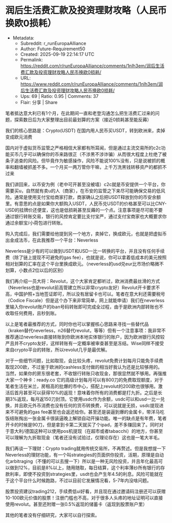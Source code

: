 # 润后生活费汇款及投资理财攻略（人民币换欧0损耗）

- Metadata:
  - Subreddit: r_runEuropaAlliance
  - Author: Future-Requirement50
  - Created: 2025-09-19 22:14:17 UTC
  - Permalink: https://reddit.com/r/runEuropaAlliance/comments/1nlh3em/润后生活费汇款及投资理财攻略人民币换欧0损耗/
  - URL: https://www.reddit.com/r/runEuropaAlliance/comments/1nlh3em/润后生活费汇款及投资理财攻略人民币换欧0损耗/
  - Ups: 69 | Ratio: 0.95 | Comments: 37
  - Flair: 分享 | Share


笔者抵达意大利已有1个月，在此期间一直和老登沟通怎么把生活费汇过来的问题，探索数日后为大家整理出目前最划算的方案（接近0损耗甚至能反薅）

我们的核心思路是：Crypto(USDT)
在国内用人民币买USDT，转到欧洲来，卖掉变成欧元消费

国内对于虚拟货币监管之严格相信大家都有所耳闻，但是通过主流交易所的c2c功能买币几乎可以确保你的币来路很正（不涉黑不涉诈骗）从而很大程度上杜绝了被条子追查的风险。但毕竟作为敏感操作，风险不能说100%没有，只是说被抓的概率和翻墙被抓差不多。一个月买一两万管你干嘛，上千万洗黑钱转移资产的都抓不过来

我们讲回来，以币安为例（老中可开甚至没被墙）c2c就是币安提供一个平台，你需要买u，自然就有卖u的人（商家），在币安的监管之下来尽可能确保交易的低风险。通常是使用支付宝给商家打款，商家确认之后把USDT释放到你的币安余额里。有意思的点是如果你大额购入USDT，人民币兑USDT的价格甚至可以比CNY-USD的挂牌价还便宜，这也是低损耗甚至反薅的一个点。注意事项是尽可能不要通过银行转账交易，银行的风控肯定要比支付宝严，通过支付宝商家也大概要求你通过余额宝/小荷包进行转账。

购入完成后，我们需要给他提到另一个地方，卖掉它，换成欧元，也就是把虚拟币出金成法币，在此我推荐一个平台：Neverless

Neverless是少有的可以做到USDT和USD一比一转换的平台，并且没有任何手续费（除了链上提现不可避免的gas
fee），也就是说，你可以拿着低成本的美元按照相对划算的汇率在这个平台里换成欧元。（neverless的usd兑eur比市场价略微不划算，小数点2位以后的区别）

我们再介绍一员大将：Revolut，这个大家肯定都听过，欧洲消费最丝滑的方式（Neverless也是revolut前高管建立所以非常crypto友好）Revolut开卡要求不高，中国护照+当地签证即可，所以没有居留卡也可以。笔者在意大利还需要税号（Codice
Fiscale）但是这个办下来非常简单，网上就能申请）我们在neverless里输入你revolut账户的iban号码转账即可完成全过程，由于是欧洲内部转账也不收取任何费用，且秒到账。

以上是笔者最推荐的方式，同时你也可以掌握核心思路来寻找一些替代品（kraken替代neverless，n26替代revolut，等等）但有一个注意事项：我非常不推荐通过neverless直接转账到你欧洲本地实体银行的账户，因为欧洲银行风控较严且并不crypto友好，这样转账有一定概率被审查甚至是冻结。Wise同样不接受来自crypto平台的转账，所以revolut几乎是最优解。

对于一些细节问题，比如取现，会比较头疼，revolut免费计划每月只能免手续费取现200欧，不过鉴于欧洲的cashless支付做的相当好我认为还是比较够用的。当然，如果你的房东很老套，不收银行转账只收现金，那很显然就不够用。再强推大家一个神卡：ready.co
它的高级计划每月可以有800刀的免费取现额度，对于笔者生活在米兰，房租高的批爆的市中心，搭配上revolut的200欧也很够用。激活后首月甚至可以获得10%的返现！意味着你所有的消费都是打九折。之后是长期3%返现，每月返150刀封顶。它使用usdc作为余额，usdc可以和usd一比一兑换，并且欧元外币消费也没有任何的货币转换费，可以说就是无损，usdc提现进来不可避免的gas
fee甚至也会返还给你。甚至还是装逼到爆的金属卡，带洋马吃饭结账掏出一张金属卡很装逼晚上解锁自动开操功能。唯一的缺点是有年费，笔者开卡的时候是90刀，但是拿到卡第二天就买了个ipad，差不多赚回来了。同时对于意大利/德国这种可以使用pos机提现（在超市或者tabacchi）的地方，你甚至可以理解为九折取现金（笔者还没有试验过，仅理论存在）这也是一笔大羊毛。

我们再谈一下理财：Crypto
trading就用传统交易所，不再赘述。但是我想提一下Neverless的理财功能，有一个叫strategies的页面供你投资，活期，原理是自动化arbitraging（不懂的可以去搜一下）所以是一种无风险投资，并且年化最高可以做到12%，目前是8%以上，随用随取，每日结算，这个利率薄纱所有银行的存款利率，即使不投资到strategies里，usdt也会产生年4.5的利息。风险可能就在于这个平台什么时候跑路，不过以目前它发展情况看，5-7年内没啥问题。

股票投资建议trading212，手续费低ui好看，并且现在通过邀请码注册还可以获赠10-100欧元价值的股票！注册门槛也不高，对于很多人头疼的地址证明可以直接使用revolut。甚至还附赠一张0.5%返现的储蓄卡（返现到股票账户里）

其他的笔者没有仔细研究，大家可以自行探索。

